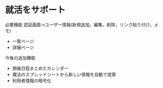 # 就活をサポート
必要機能
認証画面→ユーザー情報(新規追加，編集，削除，リンク貼り付け，メモ)

- 一覧ページ
- 詳細ページ

今後の追加機能
- 開催日程まとめたカレンダー
- 魔法のスプレッドシートから新しい情報を自動で提案
- 利用者情報の暗号化

